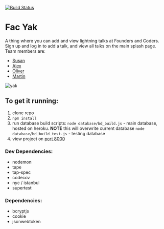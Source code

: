 [![Build Status](https://travis-ci.org/fac-15/FAC-YAK.svg?branch=staging)](https://travis-ci.org/fac-15/FAC-YAK)

# Fac Yak
A thing where you can add and view lightning talks at Founders and Coders. Sign up and log in to add a talk, and view all talks on the main splash page. Team members are:
- [Susan](https://github.com/susanX)
- [Alex](https://github.com/aterna01)
- [Oliver](https://github.com/Oliversw)
- [Martin](https://github.com/mr-bagglesworth)

![yak](https://i.imgur.com/OGfSmfb.jpg)

## To get it running:
1. clone repo
2. `npm install`
3. run database build scripts:
    `node database/bd_build.js` - main database, hosted on heroku. **NOTE** this will overwrite current database
    `node database/bd_build_test.js` - testing database
4. view project on [port 8000](http://localhost:8000/)

### Dev Dependencies:
- nodemon
- tape
- tap-spec
- codecov
- nyc / istanbul
- supertest

### Dependencies:
- bcryptjs
- cookie
- jsonwebtoken

